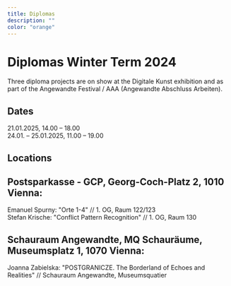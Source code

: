 ```yaml
---
title: Diplomas
description: ""
color: "orange"
---
```

# Diplomas Winter Term 2024

Three diploma projects are on show at the Digitale Kunst exhibition and as part of the Angewandte Festival / AAA (Angewandte Abschluss Arbeiten).

## Dates
21.01.2025, 14.00 – 18.00 <br/>
24.01. – 25.01.2025, 11.00 – 19.00 

## Locations

## Postsparkasse - GCP, Georg-Coch-Platz 2, 1010 Vienna:<br/>
Emanuel Spurny: "Orte 1-4" // 1. OG, Raum 122/123<br/>
Stefan Krische: "Conflict Pattern Recognition" // 1. OG, Raum 130<br/>

## Schauraum Angewandte, MQ Schauräume, Museumsplatz 1, 1070 Vienna:<br/>
Joanna Zabielska: "POSTGRANICZE. The Borderland of Echoes and Realities" // Schauraum Angewandte, Museumsquatier

<!--
# Diplomas Summer Term 2024

Seven diploma projects are on show at the Digitale Kunst exhibition and as part of the Angewandte Festival / AAA (Angewandte Abschluss Arbeiten).

## Dates
18.06.2024, 14.00 – 18.00 <br/>
26.06. – 29.06.2024, 11.00 – 21.00 

## Locations

# Postsparkasse - GCP, Georg-Coch-Platz 2, 1010 Vienna:<br/>
Kilian Hanappi: looking for you // 1. OG, Raum 110<br/>
Patryk Senwicki: Synthetic Sibling // 1. OG, Raum 129<br/>
Verena Tscherner: entangle. deflate // 1. OG, Raum 127<br/>

# VZA 7, Vordere Zollamtsstraße 7, 1030 Vienna:<br/>
Hanna Besenhard: Exit House // 4. OG, B 13

# Heiligenkreuzerhof, Schönlaterngasse 5, 1010 Vienna:<br/>
Isabelle Orsini und Rosenberg: Transit // Sala Terrena (daily 14.00 – 18.00)

# OKP, Oskar-Kokoschka-Platz 2, 1010 Vienna:<br/>
Luca Sabot: Apparatus #5 // 6. OG, B1<br/>
Agnieszka Zagraba: The Land of Bearing Shapes // 3. OG, B3
-->

